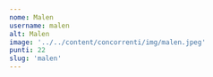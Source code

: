```yaml
---
nome: Malen
username: malen
alt: Malen
image: '../../content/concorrenti/img/malen.jpeg'
punti: 22
slug: 'malen'
---
```

